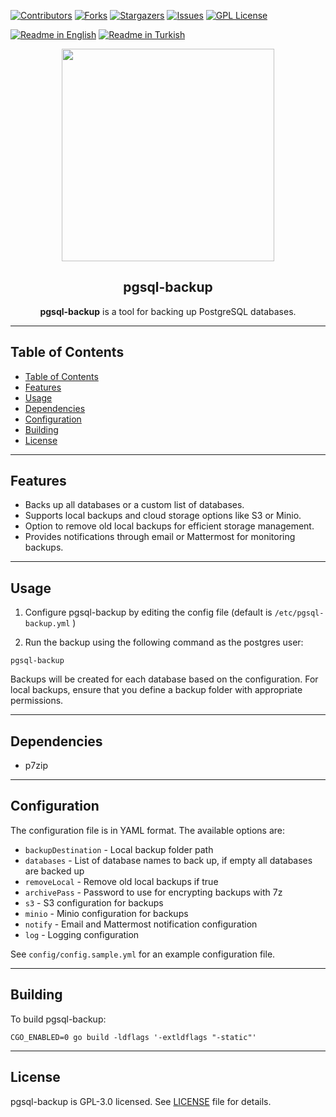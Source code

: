 [![Contributors][contributors-shield]][contributors-url]
[![Forks][forks-shield]][forks-url]
[![Stargazers][stars-shield]][stars-url]
[![Issues][issues-shield]][issues-url]
[![GPL License][license-shield]][license-url]

[![Readme in English](https://img.shields.io/badge/Readme-English-blue)](README.md)
[![Readme in Turkish](https://img.shields.io/badge/Readme-Turkish-red)](README.tr.md)

<div align="center"> 
<a href="https://mono.net.tr/">
  <img src="https://monobilisim.com.tr/images/mono-bilisim.svg" width="340"/>
</a>

<h2 align="center">pgsql-backup</h2>
<b>pgsql-backup</b> is a tool for backing up PostgreSQL databases.
</div>

---

## Table of Contents

- [Table of Contents](#table-of-contents)
- [Features](#features)
- [Usage](#usage)
- [Dependencies](#dependencies)
- [Configuration](#configuration)
- [Building](#building)
- [License](#license)

---

## Features

- Backs up all databases or a custom list of databases.
- Supports local backups and cloud storage options like S3 or Minio.
- Option to remove old local backups for efficient storage management.
- Provides notifications through email or Mattermost for monitoring backups.

---

## Usage

1. Configure pgsql-backup by editing the config file (default is `/etc/pgsql-backup.yml` )

2. Run the backup using the following command as the postgres user:

```
pgsql-backup
```

Backups will be created for each database based on the configuration. For local backups, ensure that you define a backup folder with appropriate permissions.

---

## Dependencies

- p7zip

---

## Configuration

The configuration file is in YAML format. The available options are:

- `backupDestination` - Local backup folder path
- `databases` - List of database names to back up, if empty all databases are backed up
- `removeLocal` - Remove old local backups if true
- `archivePass` - Password to use for encrypting backups with 7z
- `s3` - S3 configuration for backups
- `minio` - Minio configuration for backups
- `notify` - Email and Mattermost notification configuration
- `log` - Logging configuration

See `config/config.sample.yml` for an example configuration file.

---

## Building

To build pgsql-backup:

```
CGO_ENABLED=0 go build -ldflags '-extldflags "-static"'
```

---

## License

pgsql-backup is GPL-3.0 licensed. See [LICENSE](LICENSE) file for details.

[contributors-shield]: https://img.shields.io/github/contributors/monobilisim/pgsql-backup.svg?style=for-the-badge
[contributors-url]: https://github.com/monobilisim/pgsql-backup/graphs/contributors
[forks-shield]: https://img.shields.io/github/forks/monobilisim/pgsql-backup.svg?style=for-the-badge
[forks-url]: https://github.com/monobilisim/pgsql-backup/network/members
[stars-shield]: https://img.shields.io/github/stars/monobilisim/pgsql-backup.svg?style=for-the-badge
[stars-url]: https://github.com/monobilisim/pgsql-backup/stargazers
[issues-shield]: https://img.shields.io/github/issues/monobilisim/pgsql-backup.svg?style=for-the-badge
[issues-url]: https://github.com/monobilisim/pgsql-backup/issues
[license-shield]: https://img.shields.io/github/license/monobilisim/pgsql-backup.svg?style=for-the-badge
[license-url]: https://github.com/monobilisim/pgsql-backup/blob/master/LICENSE